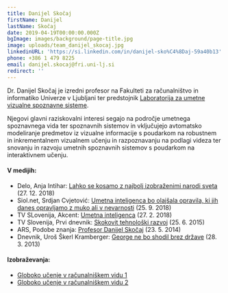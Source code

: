 ```yaml
---
title: Danijel Skočaj
firstName: Danijel
lastName: Skočaj
date: 2019-04-19T00:00:00.000Z
bgImage: images/background/page-title.jpg
image: uploads/team_danijel_skocaj.jpg
linkedinURL: 'https://si.linkedin.com/in/danijel-sko%C4%8Daj-59a40b13'
phone: +386 1 479 8225
email: danijel.skocaj@fri.uni-lj.si
redirect: ''
---
```

Dr. Danijel Skočaj je izredni profesor na Fakulteti za računalništvo in informatiko Univerze v Ljubljani ter predstojnik [Laboratorija za umetne vizualne spoznavne sisteme](https://www.fri.uni-lj.si/sl/laboratorij/luvss). 

Njegovi glavni raziskovalni interesi segajo na področje umetnega spoznavnega vida ter spoznavnih sistemov in vključujejo avtomatsko modeliranje predmetov iz vizualne informacije s poudarkom na robustnem in inkrementalnem vizualnem učenju in razpoznavanju na podlagi videza ter snovanju in razvoju umetnih spoznavnih sistemov s poudarkom na interaktivnem učenju.

#### V medijih:

* Delo, Anja Intihar: [Lahko se kosamo z najbolj izobraženimi narodi sveta](https://www.delo.si/novice/slovenija/lahko-se-kosamo-z-najbolj-izobrazenimi-narodi-sveta-133042.html) (27. 12. 2018)
* Siol.net, Srdjan Cvjetović: [Umetna inteligenca bo olajšala opravila, ki jih danes opravljamo z muko ali v nevarnosti](https://siol.net/digisvet/novice/umetna-inteligenca-bo-olajsala-opravila-ki-jih-danes-opravljamo-z-muko-ali-v-nevarnosti-478542) (25. 9. 2018)
* TV SLovenija, Akcent: [Umetna inteligenca](https://4d.rtvslo.si/arhiv/akcent/174522855) (27. 2. 2018)
* TV Slovenija, Prvi dnevnik: [Skokovit tehnološki razvoj](https://4d.rtvslo.si/arhiv/prispevki-in-izjave-prvi-dnevnik/174343388) (25. 6. 2015)
* ARS, Podobe znanja: [Profesor Danijel Skočaj](https://4d.rtvslo.si/arhiv/podobe-znanja/174277139) (23. 5. 2014)
* Dnevnik, Uroš Škerl Kramberger: [George ne bo shodil brez države](https://www.dnevnik.si/1042582892) (28. 3. 2013)

#### Izobraževanja:

* [Globoko učenje v računalniškem vidu 1](/izobrazevanja/za-podjetja/globoko-u%C4%8Denje-v-ra%C4%8Dunalni%C5%A1kem-vidu-1/)
* [Globoko učenje v računalniškem vidu 2](/izobrazevanja/za-podjetja/globoko-u%C4%8Denje-v-ra%C4%8Dunalni%C5%A1kem-vidu-2/)
